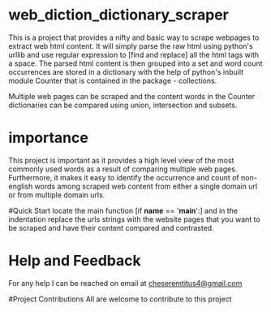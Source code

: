 # web_diction_dictionary_scraper

This is a project that provides a nifty and basic way to scrape webpages to extract web html content. 
It will simply parse the raw html using python's urllib and use regular expression to [find and replace] all the html tags with a space.
The parsed html content is then grouped into a set and word count occurrences are stored in a dictionary with the help of python's inbuilt module Counter that is contained in the package - collections.

Multiple web pages can be scraped and the content words in the Counter dictionaries can be compared using union, intersection and subsets.

# importance
This project is important as it provides a high level view of the most commonly used words as a result of comparing multiple web pages. Furthermore, it makes it easy to identify the occurrence and count of non-english words among scraped web content from either a single domain url or from multiple domain urls.

#Quick Start
locate the main function [if __name__ == '__main__':]
and in the indentation replace the urls strings with the website pages that you want to be scraped and have their content compared and contrasted.

# Help and Feedback
For any help I can be reached on email at cheseremtitus4@gmail.com

#Project Contributions
All are welcome to contribute to this project
